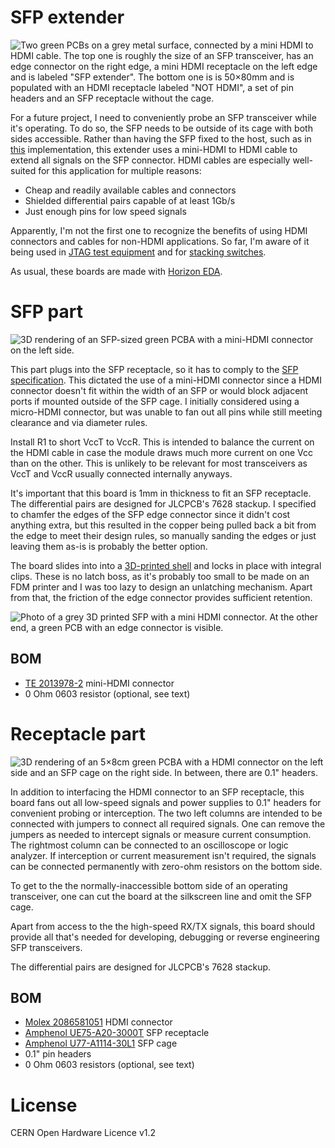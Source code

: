 SFP extender
============


![Two green PCBs on a grey metal surface, connected by a mini HDMI to 
HDMI cable. The top one is roughly the size of an SFP transceiver, has an edge connector on the right edge, a mini HDMI receptacle on the left edge and is labeled "SFP extender".
The bottom one is is 50×80mm and is populated with an HDMI receptacle labeled "NOT HDMI", a set of pin headers and an SFP receptacle without the cage.](media/sfp-extender.jpg)

For a future project, I need to conveniently probe an SFP transceiver 
while it's operating. To do so, the SFP needs to be outside of its cage 
with both sides accessible. Rather than having the SFP fixed to the 
host, such as in 
[this](https://www.multilaneinc.com/products/ml4066-sfp/) 
implementation, this extender uses a mini-HDMI to HDMI cable to extend 
all signals on the SFP connector. HDMI cables are especially 
well-suited for this application for multiple reasons:

 - Cheap and readily available cables and connectors
 - Shielded differential pairs capable of at least 1Gb/s
 - Just enough pins for low speed signals
 
Apparently, I'm not the first one to recognize the benefits of using 
HDMI connectors and cables for non-HDMI applications. So far, I'm aware of it being used in
[JTAG test 
equipment](https://www.keysight.com/us/en/product/N1125A/x1149-boundary-scan-analyzer.html) and for
[stacking switches](https://cathode.church/@s0/110384062337605415).

As usual, these boards are made with [Horizon EDA](https://horizon-eda.org/).

# SFP part

![3D rendering of an SFP-sized green PCBA with a mini-HDMI connector on 
the left side.](media/sfp-extender.png)

This part plugs into the SFP receptacle, so it has to comply to the 
[SFP specification](https://members.snia.org/document/dl/26184). This 
dictated the use of a mini-HDMI connector since a HDMI connector 
doesn't fit within the width of an SFP or would block adjacent ports if 
mounted outside of the SFP cage. I initially considered using 
a micro-HDMI connector, but was unable to fan out all pins while still 
meeting clearance and via diameter rules.

Install R1 to short VccT to VccR. This is intended to balance the 
current on the HDMI cable in case the module draws much more current on 
one Vcc than on the other. This is unlikely to be relevant for most 
transceivers as VccT and VccR usually connected internally anyways.

It's important that this board is 1mm in thickness to fit an SFP 
receptacle. The differential pairs are designed for JLCPCB's 7628 
stackup. I specified to chamfer the edges of the SFP edge connector 
since it didn't cost anything extra, but this resulted in the copper 
being pulled back a bit from the edge to meet their design rules, so 
manually sanding the edges or just leaving them as-is is probably the 
better option.

The board slides into into a [3D-printed shell](sfp-extender/mech) and locks in place with 
integral clips. These is no latch boss, as it's probably too small to 
be made on an FDM printer and I was too lazy to design an unlatching 
mechanism. Apart from that, the friction of the edge connector provides 
sufficient retention.

![Photo of a grey 3D printed SFP with a mini HDMI connector. At the 
other end, a green PCB with an edge connector is 
visible.](media/shell.jpg)

## BOM
 - [TE 2013978-2](https://www.digikey.de/en/products/detail/te-connectivity-amp-connectors/2013978-2/4022373) mini-HDMI connector
 - 0 Ohm 0603 resistor (optional, see text)

# Receptacle part


![3D rendering of an 5×8cm green PCBA with a HDMI connector on 
the left side and an SFP cage on the right side. In between, there are 
0.1" headers.](media/sfp-extender-receptacle.png)

In addition to interfacing the HDMI connector to an SFP receptacle, 
this board fans out all low-speed signals and power supplies to 0.1" 
headers for convenient probing or interception. The two left columns 
are intended to be connected with jumpers to connect all required 
signals. One can remove the jumpers as needed to intercept signals or 
measure current consumption. The rightmost column can 
be connected to an oscilloscope or logic analyzer. If interception or 
current measurement isn't required, the signals can be connected 
permanently with 
zero-ohm resistors on the bottom side.

To get to the the normally-inaccessible bottom side of an operating transceiver, 
one can cut the board at the silkscreen line and omit the SFP cage.

Apart from access to the the high-speed RX/TX signals, this board 
should provide all that's needed for developing, debugging or reverse 
engineering SFP transceivers.

The differential pairs are designed for JLCPCB's 7628 
stackup.

## BOM
 - [Molex 2086581051](https://www.digikey.de/en/products/detail/molex/2086581051/10493706) HDMI connector
 - [Amphenol UE75-A20-3000T](https://www.digikey.de/en/products/detail/amphenol-cs-commercial-products/UE75-A20-3000T/1242769) SFP receptacle
 - [Amphenol U77-A1114-30L1](https://www.digikey.de/en/products/detail/amphenol-cs-commercial-products/U77-A1114-30L1/3465018) SFP cage
 - 0.1" pin headers
 - 0 Ohm 0603 resistors (optional, see text)

# License

CERN Open Hardware Licence v1.2
